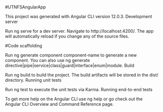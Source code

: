 #UTNFSAngularApp

This project was generated with Angular CLI version 12.0.3.
Development server

Run ng serve for a dev server. Navigate to http://localhost:4200/.
The app will automatically reload if you change any of the source files.

#Code scaffolding

Run ng generate component component-name to generate a new component. You can also use ng generate directive|pipe|service|class|guard|interface|enum|module.
Build

Run ng build to build the project. The build artifacts will be stored in the dist/ directory.
Running unit tests

Run ng test to execute the unit tests via Karma.
Running end-to-end tests

To get more help on the Angular CLI use ng help or go check out the Angular CLI Overview and Command Reference page.
